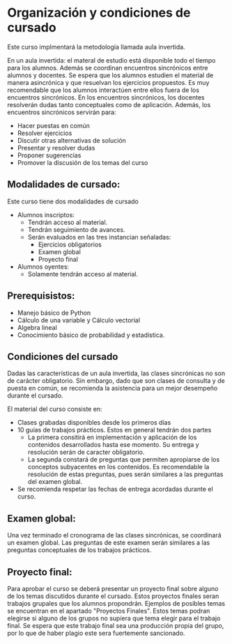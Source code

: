 # Organización y condiciones de cursado

Este curso implmentará la metodología llamada aula invertida.

En un aula invertida: el materal de estudio está disponible todo el tiempo para los alumnos. Además se coordinan encuentros sincrónicos entre alumnos y docentes. Se espera que los alumnos estudien el material de manera asincrónica y que resuelvan los ejercicios propuestos. Es muy recomendable que los alumnos interactúen entre ellos fuera de los encuentros sincrónicos. En los encuentros sincrónicos, los docentes resolverán dudas tanto conceptuales como de aplicación. Además, los encuentros sincrónicos servirán para:

* Hacer puestas en común
* Resolver ejercicios
* Discutir otras alternativas de solución 
* Presentar y resolver dudas
* Proponer sugerencias
* Promover la discusión de los temas del curso

## Modalidades de cursado:

Este curso tiene dos modalidades de cursado

* Alumnos inscriptos:
    - Tendrán acceso al material.
    - Tendrán seguimiento de avances.
    - Serán evaluados en las tres instancian señaladas:
        + Ejercicios obligatorios
        + Examen global
        + Proyecto final
* Alumnos oyentes:
    - Solamente tendrán acceso al material.

## Prerequisistos:

* Manejo básico de Python
* Cálculo de una variable y Cálculo vectorial
* Algebra lineal
* Conocimiento básico de probabilidad y estadística.

## Condiciones del cursado

Dadas las características de un aula invertida, las clases sincrónicas no son de carácter obligatorio. Sin embargo, dado que son clases de consulta y de puesta en común, se recomienda la asistencia para un mejor desempeño durante el cursado.

El material del curso consiste en:

* Clases grabadas disponibles desde los primeros días
* 10 guías de trabajos prácticos. Estos en general tendrán dos partes
    - La primera consitirá en implementación y aplicación de los contenidos desarrollados hasta ese momento. Su entrega y resolución serán de caracter obligatorio.
    - La segunda constará de preguntas que permiten apropiarse de los conceptos subyacentes en los contenidos. Es recomendable la resolución de estas preguntas, pues serán similares a las preguntas del examen global.
* Se recomienda respetar las fechas de entrega acordadas durante el curso.

## Examen global:

Una vez terminado el cronograma de las clases sincrónicas, se coordinará un examen global. Las preguntas de este examen serán similares a las preguntas conceptuales de los trabajos prácticos.

## Proyecto final:

Para aprobar el curso se deberá presentar un proyecto final sobre alguno de los temas discutidos durante el cursado. Estos proyectos finales seran trabajos grupales que los alumnos propondrán. Ejemplos de posibles temas se encuentran en el apartado "Proyectos Finales". Estos temas podran elegirse si alguno de los grupos no supiera que tema elegir para el trabajo final. Se espera que este trabajo final sea una producción propia del grupo, por lo que de haber plagio este sera fuertemente sancionado.
